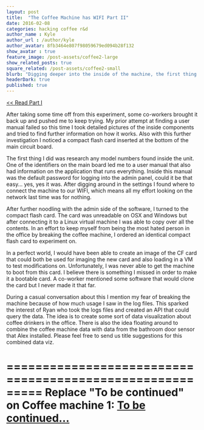 ```yaml
---
layout: post
title:  "The Coffee Machine has WIFI Part II"
date: 2016-02-08
categories: hacking coffee r&d
author_name : Kyle
author_url : /author/kyle
author_avatar: 8fb3464e807f98059679ed094b28f132
show_avatar : true
feature_image: /post-assets/coffee2-large
show_related_posts: true
square_related: /post-assets/coffee2-small
blurb: "Digging deeper into the inside of the machine, the first thing I did was research any model numbers found inside the unit."
headerDark: true
published: true
---
```


[<< Read Part I](/The-Coffee-Machine-has-WIFI/)

After taking some time off from this experiment, some co-workers brought it back up and pushed me to keep trying. My prior attempt at finding a user manual failed so this time I took detailed pictures of the inside components and tried to find further information on how it works. Also with this further investigation I noticed a compact flash card inserted at the bottom of the main circuit board.

The first thing I did was research any model numbers found inside the unit. One of the identifiers on the main board led me to a user manual that also had information on the application that runs everything. Inside this manual was the default password for logging into the admin panel, could it be that easy… yes, yes it was. After digging around in the settings I found where to connect the machine to our WIFI, which means all my effort looking on the network last time was for nothing.

After further noodling with the admin side of the software, I turned to the compact flash card. The card was unreadable on OSX and Windows but after connecting it to a Linux virtual machine I was able to copy over all the contents. In an effort to keep myself from being the most hated person in the office by breaking the coffee machine, I ordered an identical compact flash card to experiment on.

In a perfect world, I would have been able to create an image of the CF card that could both be used for imaging the new card and also loading in a VM to test modifications on. Unfortunately, I was never able to get the machine to boot from this card. I believe there is something I missed in order to make it a bootable card. A co-worker mentioned some software that would clone the card but I never made it that far.

During a casual conversation about this I mention my fear of breaking the machine because of how much usage I saw in the log files. This sparked the interest of Ryan who took the logs files and created an API that could query the data. The idea is to create some sort of data visualization about coffee drinkers in the office. There is also the idea floating around to combine the coffee machine data with data from the bathroom door sensor that Alex installed. Please feel free to send us title suggestions for this combined data viz.


=========================================================
Replace "To be continued" on Coffee machine 1:
[To be continued…](/The-Coffee-Machine-has-WIFI-Part-II/)
=========================================================
